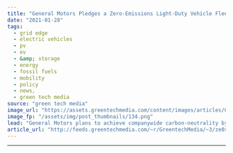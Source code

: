 ```yaml
---
title: "General Motors Pledges a Zero-Emissions Light-Duty Vehicle Fleet by 2035"
date: "2021-01-28"
tags: 
  - grid edge
  - electric vehicles
  - pv
  - ev
  - &amp; storage
  - energy
  - fossil fuels
  - mobility
  - policy
  - news,
  - green tech media
source: "green tech media"
image_url: "https://assets.greentechmedia.com/content/images/articles/General_Motors_Mary_Barra_CEO_electric_vehicle_XL.jpg"
image_fp: "/assets/img/post_thumbnails/134.png"
lead: "General Motors plans to achieve companywide carbon-neutrality by 2040 and sell only carbon-emissions-free light-duty vehicles by 2035, a major step by America’s biggest automaker to align its future with the climate-change imperatives of the internat ..."
article_url: "http://feeds.greentechmedia.com/~r/GreentechMedia/~3/ze0sM8edsjU/general-motors-pledges-a-zero-emissions-light-duty-vehicle-fleet-by-2035"
---
```


---
